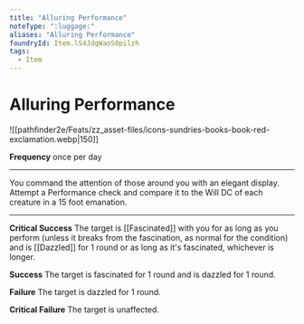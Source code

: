 ```yaml
---
title: "Alluring Performance"
noteType: ":luggage:"
aliases: "Alluring Performance"
foundryId: Item.lS4JdqWaoS0pilzh
tags:
  - Item
---
```


# Alluring Performance
![[pathfinder2e/Feats/zz_asset-files/icons-sundries-books-book-red-exclamation.webp|150]]

**Frequency** once per day

* * *

You command the attention of those around you with an elegant display. Attempt a Performance check and compare it to the Will DC of each creature in a 15 foot emanation.

* * *

**Critical Success** The target is [[Fascinated]] with you for as long as you perform (unless it breaks from the fascination, as normal for the condition) and is [[Dazzled]] for 1 round or as long as it's fascinated, whichever is longer.

**Success** The target is fascinated for 1 round and is dazzled for 1 round.

**Failure** The target is dazzled for 1 round.

**Critical Failure** The target is unaffected.
